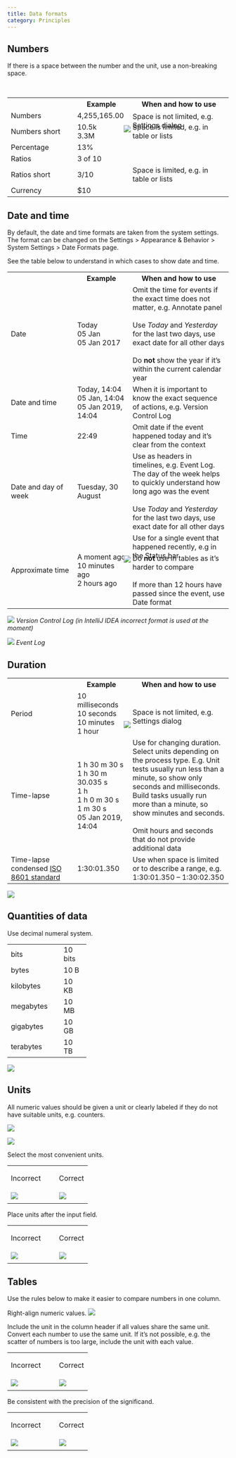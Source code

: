 ```yaml
---
title: Data formats
category: Principles
---
```


## Numbers
<aside class="note sideblock _visible">If there is a space between the number and the unit, use a non-breaking space.</aside>
<p class="noanchor"><br /></p>
<table>
<col width="30%">
<col width="25%">
<th class="table-line"></th>
<th class="table-line"> Example </th>
<th class="table-line"> When and how to use </th>
<tr class="table-line">
    <td>Numbers</td>
    <td>4,255,165.00</td>
    <td>Space is not limited, e.g. Settings dialog
        <p style="margin: -10px 0 -30px -20px"><img src="{{site.baseurl}}/images/data_formats/numbers.png" /></p>
    </td>
</tr>
<tr class="table-line">
    <td>Numbers short</td>
    <td>10.5k<br />
        3.3M
    </td>
    <td>Space is limited, e.g. in table or lists</td>
</tr>
<tr class="table-line">
    <td>Percentage</td>
    <td>13%</td>
    <td></td>
</tr>
<tr class="table-line">
    <td>Ratios</td>
    <td>3 of 10</td>
    <td></td>
</tr>
<tr class="table-line">
    <td>Ratios short</td>
    <td>3/10</td>
    <td>Space is limited, e.g. in table or lists</td>
</tr>
<tr>
    <td>Currency</td>
    <td>$10</td>
    <td></td>
  </tr>
</table>


## Date and time

By default, the date and time formats are taken from the system settings. The format can be changed on the Settings > Appearance & Behavior > System Settings > Date Formats page.

See the table below to understand in which cases to show date and time.

<table>
<col width="30%">
<col width="25%">
<th class="table-line"></th>
<th class="table-line"> Example </th>
<th class="table-line"> When and how to use </th>
<tr class="table-line">
    <td>Date</td>
    <td>Today<br />
        05 Jan<br />
        05 Jan 2017
    </td>
    <td>Omit the time for events if the exact time does not matter, e.g. Annotate panel<br /><br />
        Use <i>Today</i> and <i>Yesterday</i> for the last two days, use exact date for all other days<br /><br /> 
        Do <b>not</b> show the year if it’s within the current calendar year
    </td>
</tr>
<tr class="table-line">
    <td>Date and time</td>
    <td>Today, 14:04<br />
        05 Jan, 14:04<br />
        05 Jan 2019, 14:04
    </td>
    <td>When it is important to know the exact sequence of actions, e.g. Version Control Log</td>
</tr>
<tr class="table-line">
    <td>Time</td>
    <td>22:49</td>
    <td>Omit date if the event happened today and it’s clear from the context</td>
</tr>
<tr class="table-line">
    <td>Date and day of week</td>
    <td>Tuesday, 30 August</td>
    <td>Use as headers in timelines, e.g. Event Log. The day of the week helps to quickly understand how long ago was the event<br /><br />
        Use <i>Today</i> and <i>Yesterday</i> for the last two days, use exact date for all other days 
    </td>
</tr>
<tr>
    <td>Approximate time</td>
   <td>A moment ago<br />
       10 minutes ago<br />
       2 hours ago
    </td>
    <td>Use for a single event that happened recently, e.g in the Status bar
        <p style="margin: -10px 0 -20px -20px"><img src="{{site.baseurl}}/images/data_formats/approximate.png" /></p>
        Do <b>not</b> use in tables as it’s harder to compare<br /><br />
        If more than 12 hours have passed since the event, use Date format
    </td>
</tr>
</table>

![]({{site.baseurl}}/images/data_formats/vcs_log.png)
*Version Control Log (in IntelliJ IDEA incorrect format is used at the moment)*

![]({{site.baseurl}}/images/data_formats/event_log.png)
*Event Log*

## Duration

<table>
<col width="30%">
<col width="25%">
<th class="table-line"></th>
<th class="table-line"> Example </th>
<th class="table-line"> When and how to use </th>
<tr class="table-line">
    <td>Period</td>
    <td>10 milliseconds<br />
        10 seconds<br />
        10 minutes<br />
        1 hour
    </td>
    <td>Space is not limited, e.g. Settings dialog
        <p style="margin: -10px 0 -20px -20px"><img src="{{site.baseurl}}/images/data_formats/period.png" /></p>
    </td>
</tr>
<tr class="table-line">
    <td>Time-lapse</td>
    <td>1 h 30 m 30 s<br />    
        1 h 30 m 30.035 s<br />        
        1 h<br />
        1 h 0 m 30 s<br />
        1 m 30 s<br />
        05 Jan 2019, 14:04
    </td>
    <td>Use for changing duration. Select units depending on the process type. E.g. Unit tests usually run less than a minute, so show only seconds and milliseconds. Build tasks usually run more than a minute, so show minutes and seconds.<br /><br />
        Omit hours and seconds that do not provide additional data
</td>
</tr>
<tr>
    <td>Time-lapse condensed <a href="https://en.wikipedia.org/wiki/ISO_8601">ISO 8601 standard</a></td>
    <td>1:30:01.350</td>
    <td>Use when space is limited or to describe a range, e.g. 1:30:01.350 – 1:30:02.350 </td>
</tr>
</table>


![]({{site.baseurl}}/images/data_formats/run.png)

## Quantities of data

Use decimal numeral system.

<table>
<col width="120px">
<col width="60px">
<tr class="table-line">
    <td>bits</td>
    <td>10 bits</td>
</tr>
<tr class="table-line">
    <td>bytes</td>
    <td>10 B</td>
</tr>
<tr class="table-line">
    <td>kilobytes</td>
    <td>10 KB</td>
</tr>
<tr class="table-line">
    <td>megabytes</td>
    <td>10 MB</td>
</tr>
<tr class="table-line">
    <td>gigabytes</td>
    <td>10 GB</td>
</tr>
<tr>
    <td>terabytes</td>
    <td>10 TB</td>
</tr>
</table>

![]({{site.baseurl}}/images/data_formats/tree.png)


## Units

All numeric values should be given a unit or clearly labeled if they do not have suitable units, e.g. counters.

![]({{site.baseurl}}/images/data_formats/period.png)

![]({{site.baseurl}}/images/data_formats/no_units.png)

Select the most convenient units.

<table>
<col width="60%">
  <tr>
      <td> <p class="label incorrect">Incorrect</p> </td>
      <td> <p class="label correct">Correct</p> </td>
  </tr>
  <tr>
      <td> <img src="{{site.baseurl}}/images/data_formats/connection_incorrect.png" style="margin-top: 0px; 
      margin-bottom: 5px;"> </td>
      <td> <img src="{{site.baseurl}}/images/data_formats/connection_correct.png" style="margin-top: 0px; margin-bottom:
       5px;"> </td>
  </tr>
</table>

Place units after the input field.

<table>
<col width="60%">
  <tr>
      <td> <p class="label incorrect">Incorrect</p> </td>
      <td> <p class="label correct">Correct</p> </td>
  </tr>
  <tr>
      <td> <img src="{{site.baseurl}}/images/data_formats/caret_incorrect.png" style="margin-top: 0px; 
      margin-bottom: 5px;"> </td>
      <td> <img src="{{site.baseurl}}/images/data_formats/caret_correct.png" style="margin-top: 0px; margin-bottom:
       5px;"> </td>
  </tr>
</table>



## Tables

<p class="noanchor">Use the rules below to make it easier to compare numbers in one column.</p>

Right-align numeric values.
![]({{site.baseurl}}/images/data_formats/table.png)

Include the unit in the column header if all values share the same unit. Convert each number to use the same unit. If it’s not possible, e.g. the scatter of numbers is too large, include the unit with each value.

<table>
<col width="60%">
  <tr>
      <td> <p class="label incorrect">Incorrect</p> </td>
      <td> <p class="label correct">Correct</p> </td>
  </tr>
  <tr>
      <td> <img src="{{site.baseurl}}/images/data_formats/table_units_incorrect.png" style="margin-top: 0px; 
      margin-bottom: 5px;"> </td>
      <td> <img src="{{site.baseurl}}/images/data_formats/table_units_correct.png" style="margin-top: 0px; margin-bottom:
       5px;"> </td>
  </tr>
</table>


Be consistent with the precision of the significand.

<table>
<col width="60%">
  <tr>
      <td> <p class="label incorrect">Incorrect</p> </td>
      <td> <p class="label correct">Correct</p> </td>
  </tr>
  <tr>
      <td> <img src="{{site.baseurl}}/images/data_formats/precision_incorrect.png" style="margin-top: 0px; 
      margin-bottom: 5px;"> </td>
      <td> <img src="{{site.baseurl}}/images/data_formats/precision_correct.png" style="margin-top: 0px; margin-bottom:
       5px;"> </td>
  </tr>
</table>